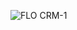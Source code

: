 ![FLO CRM-1](https://github.com/gokhankrbg/RFM_Analysis/assets/143443115/32044f71-3cde-4e61-af08-07754ac41770)
